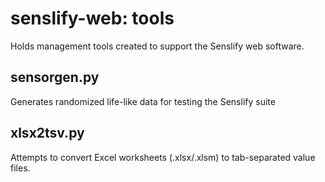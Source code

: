# senslify-web: tools
Holds management tools created to support the Senslify web software.

## sensorgen.py
Generates randomized life-like data for testing the Senslify suite

## xlsx2tsv.py
Attempts to convert Excel worksheets (.xlsx/.xlsm) to tab-separated value files.
